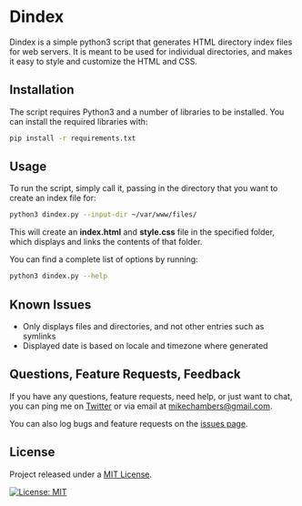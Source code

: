# Dindex

Dindex is a simple python3 script that generates HTML directory index files for web servers. It is meant to be used for individual directories, and makes it easy to style and customize the HTML and CSS.

## Installation

The script requires Python3 and a number of libraries to be installed. You can install the required libraries with:

```bash
pip install -r requirements.txt
```

## Usage

To run the script, simply call it, passing in the directory that you want to create an index file for:

```bash
python3 dindex.py --input-dir ~/var/www/files/
```

This will create an **index.html** and **style.css** file in the specified folder, which displays and links the contents of that folder.

You can find a complete list of options by running:

```bash
python3 dindex.py --help
```

## Known Issues

* Only displays files and directories, and not other entries such as symlinks
* Displayed date is based on locale and timezone where generated

## Questions, Feature Requests, Feedback

If you have any questions, feature requests, need help, or just want to chat, you can ping me on [Twitter](https://twitter.com/mesh) or via email at [mikechambers@gmail.com](mailto:mikechambers@gmail.com).

You can also log bugs and feature requests on the [issues page](https://github.com/mikechambers/dindex/issues).

## License

Project released under a [MIT License](LICENSE.md).

[![License: MIT](https://img.shields.io/badge/License-MIT-orange.svg)](LICENSE.md)